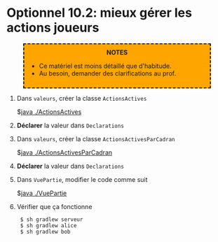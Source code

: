 # Optionnel 10.2: mieux gérer les actions joueurs

<center>
<div style="background-color:orange;width:80%;border:2px dashed black;padding:10px">
<strong>NOTES</strong>
<div style="text-align:left">
<ul>
<li>Ce matériel est moins détaillé que d'habitude.
<li>Au besoin, demander des clarifications au prof.
</ul>
</div>
</center>

1. Dans `valeurs`, créer la classe `ActionsActives`

    $[java ./ActionsActives]()

1. **Déclarer** la valeur dans `Declarations`

1. Dans `valeurs`, créer la classe `ActionsActivesParCadran`

    $[java ./ActionsActivesParCadran]()

1. **Déclarer** la valeur dans `Declarations`

1. Dans `VuePartie`, modifier le code comme suit

    $[java ./VuePartie]()

1. Vérifier que ça fonctionne

        $ sh gradlew serveur
        $ sh gradlew alice
        $ sh gradlew bob

